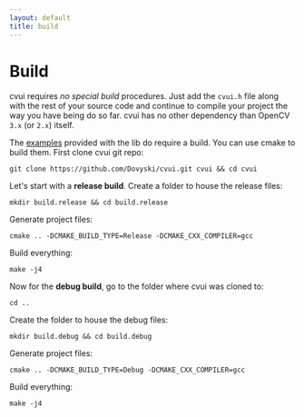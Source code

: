 ```yaml
---
layout: default
title: build
---
```


# Build

cvui requires *no special build* procedures. Just add the `cvui.h` file along with the rest of your source code and continue to compile your project the way you have being do so far. cvui has no other dependency than OpenCV `3.x` (or `2.x`) itself.

The [examples](https://github.com/Dovyski/cvui/tree/master/example) provided with the lib do require a build. You can use cmake to build them.
First clone cvui git repo:

```
git clone https://github.com/Dovyski/cvui.git cvui && cd cvui
```

Let's start with a __release build__. Create a folder to house the release files:

```
mkdir build.release && cd build.release
```

Generate project files:

```
cmake .. -DCMAKE_BUILD_TYPE=Release -DCMAKE_CXX_COMPILER=gcc
```

Build everything:

```
make -j4
```

Now for the __debug build__, go to the folder where cvui was cloned to:

```
cd ..
```

Create the folder to house the debug files:

```
mkdir build.debug && cd build.debug
```

Generate project files:

```
cmake .. -DCMAKE_BUILD_TYPE=Debug -DCMAKE_CXX_COMPILER=gcc
```

Build everything:

```
make -j4
```
